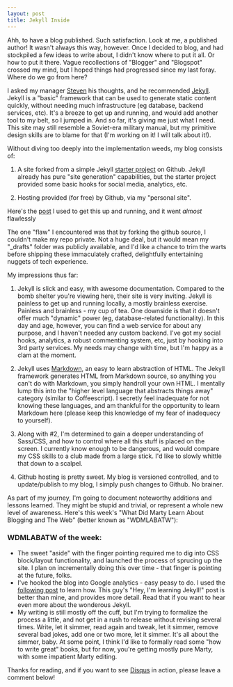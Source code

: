 ```yaml
---
layout: post
title: Jekyll Inside
---
```


Ahh, to have a blog published.  Such satisfaction.  Look at me, a published author!  It wasn't always this way, however.  Once I decided to blog, and had stockpiled a few ideas to write about, I didn't know where to put it all.  Or how to put it there.  Vague recollections of "Blogger" and "Blogspot" crossed my mind, but I hoped things had progressed since my last foray.  Where do we go from here?

I asked my manager <a href="https://stevenmaguire.com/" target="_blank">Steven</a> his thoughts, and he recommended <a href="https://jekyllrb.com/" target="_blank">Jekyll</a>.  Jekyll is a "basic" framework that can be used to generate static content quickly, without needing much infrastructure (eg database, backend services, etc).  It's a breeze to get up and running, and would add another tool to my belt, so I jumped in.  And so far, it's giving me just what I need.  This site may still resemble a Soviet-era military manual, but my primitive design skills are to blame for that (I'm working on it!  I will talk about it!).

Without diving too deeply into the implementation weeds, my blog consists of:

1. A site forked from a simple Jekyll <a href="https://github.com/barryclark/jekyll-now" target="_blank">starter project</a> on Github.  Jekyll already has pure "site generation" capabilities, but the starter project provided some basic hooks for social media, analytics, etc.

2. Hosting provided (for free) by Github, via my "personal site".

Here's the <a href="https://www.smashingmagazine.com/2014/08/build-blog-jekyll-github-pages/" target="_blank">post</a> I used to get this up and running, and it went *almost* flawlessly

<p class="all-clear"/>

<div class="belee-dat"></div>

<aside class="aside">
The one "flaw" I encountered was that by forking the github source, I couldn't make my repo private.  Not a huge deal, but it <span class="italics">would</span> mean my "_drafts" folder was publicly available, and I'd like a chance to trim the warts before shipping these immaculately crafted, delightfully entertaining nuggets of tech experience.	
</aside>

<p class="all-clear"/>
<p class="slight-vertical-space"/>

My impressions thus far:

1. Jekyll is slick and easy, with awesome documentation.  Compared to the bomb shelter you're viewing here, their site is very inviting.  Jekyll is painless to get up and running locally, a mostly brainless exercise.  Painless and brainless - my cup of tea.  One downside is that it doesn't offer much "dynamic" power (eg, database-related functionality).  In this day and age, however, you can find a web service for about any purpose, and I haven't needed any custom backend.  I've got my social hooks, analytics, a robust commenting system, etc, just by hooking into 3rd party services.  My needs may change with time, but I'm happy as a clam at the moment.

2. Jekyll uses <a href="https://daringfireball.net/projects/markdown/">Markdown</a>, an easy to learn abstraction of HTML. The Jekyll framework generates HTML from Markdown source, so anything you can't do with Markdown, you simply handroll your own HTML.  I mentally lump this into the "higher level language that abstracts things away" category (similar to Coffeescript).  I secretly feel inadequate for not knowing these languages, and am thankful for the opportunity to learn Markdown here  (please keep this knowledge of my fear of inadequecy to yourself).

3. Along with #2, I'm determined to gain a deeper understanding of Sass/CSS, and how to control where all this stuff is placed on the screen.  I currently know enough to be dangerous, and would compare my CSS skills to a club made from a large stick.  I'd like to slowly whittle that down to a scalpel.

4. Github hosting is pretty sweet.  My blog is versioned controlled, and to update/publish to my blog, I simply push changes to Github.  No brainer.

As part of my journey, I'm going to document noteworthy additions and lessons learned.  They might be stupid and trivial, or represent a whole new level of awareness.  Here's this week's "What Did Marty Learn About Blogging and The Web" (better known as "WDMLABATW"):

<aside class="full-aside">
	<h3>WDMLABATW of the week:</h3>
	<ul class="padded-li">
		<li>The sweet "aside" with the finger pointing required me to dig into CSS block/layout functionality, and launched the process of sprucing up the site.  I plan on incrementally doing this over time - that finger is pointing at the future, folks.</li>
		<li>I've hooked the blog into Google analytics - easy peasy to do.  I used the <a href="http://joshualande.com/jekyll-github-pages-poole/">following post</a> to learn how.  This guy's <span class="italics">"Hey, I'm learning Jekyll!"</span> post is better than mine, and provides more detail.  Read that if you want to hear even more about the wonderous Jekyll.</li>
		<li>My writing is still mostly off the cuff, but I'm trying to formalize the process a little, and not get in a rush to release without revising several times.  Write, let it simmer, read again and tweak, let it simmer, remove several bad jokes, add one or two more, let it simmer.  It's all about the simmer, baby.  At some point, I think I'd like to formally read some "how to write great" books, but for now, you're getting mostly pure Marty, with some impatient Marty editing.
		</li>
	</ul>
</aside>

<p class="all-clear"/>

Thanks for reading, and if you want to see <a href="https://disqus.com/home/">Disqus</a> in action, please leave a comment below! 

